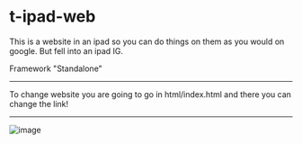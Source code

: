 # t-ipad-web

This is a website in an ipad so you can do things on them as you would on google. But fell into an ipad IG.

Framework "Standalone"

----------------------------------------

To change website you are going to go in html/index.html and there you can change the link! 

---------------------------------------

![image](https://github.com/T00de/t-ipad-web/assets/159941841/fa78be0f-6345-4794-85e9-d3bba0c6ceb8)
